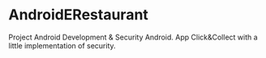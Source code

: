 # AndroidERestaurant

Project Android Development & Security Android.
App Click&Collect with a little implementation of security.
